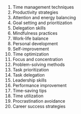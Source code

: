 1. Time management techniques
2. Productivity strategies
3. Attention and energy balancing
4. Goal setting and prioritization
5. Delegation skills
6. Mindfulness practices
7. Work-life balance
8. Personal development
9. Self-improvement
10. Time optimization
11. Focus and concentration
12. Problem-solving methods
13. Task prioritization
14. Task delegation
15. Leadership skills
16. Performance improvement
17. Time-saving tips
18. Time utilization
19. Procrastination avoidance
20. Career success strategies
